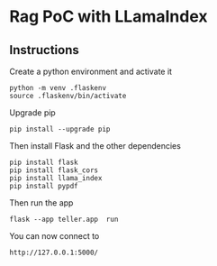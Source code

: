 # Rag PoC with LLamaIndex

## Instructions

Create a python environment and activate it

```
python -m venv .flaskenv
source .flaskenv/bin/activate
```

Upgrade pip 
```
pip install --upgrade pip
```

Then install Flask and the other dependencies

```
pip install flask
pip install flask_cors
pip install llama_index
pip install pypdf
```
Then run the app
```
flask --app teller.app  run
```

You can now connect to 
```
http://127.0.0.1:5000/
```
